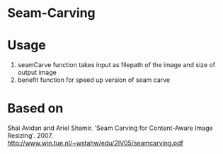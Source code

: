 # Seam-Carving

# Usage
1) seamCarve function takes input as filepath of the image and size of output image<br />
2) benefit function for speed up version of seam carve<br />

# Based on
Shai Avidan and Ariel Shamir. 'Seam Carving for Content-Aware Image Resizing'. 2007.<br />
http://www.win.tue.nl/~wstahw/edu/2IV05/seamcarving.pdf<br />
